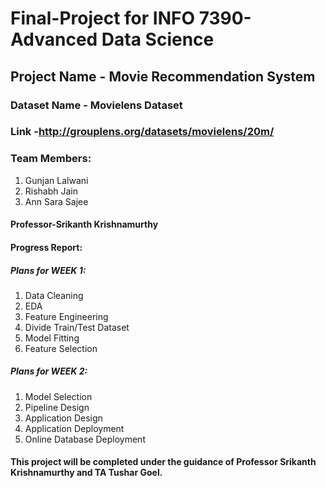 # Final-Project for INFO 7390-Advanced Data Science

## Project Name - Movie Recommendation System

### Dataset Name - Movielens Dataset
### Link -http://grouplens.org/datasets/movielens/20m/
                          
### Team Members:

1. Gunjan Lalwani
2. Rishabh Jain
3. Ann Sara Sajee

#### Professor-Srikanth Krishnamurthy

#### Progress Report:

##### Plans for WEEK 1:

1. Data Cleaning
2. EDA
3. Feature Engineering
4. Divide Train/Test Dataset
5. Model Fitting
6. Feature Selection

##### Plans for WEEK 2:

1. Model Selection
2. Pipeline Design
3. Application Design
4. Application Deployment
5. Online Database Deployment


#### This project will be completed under the guidance of Professor Srikanth Krishnamurthy and TA Tushar Goel.
